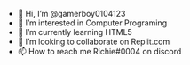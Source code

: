 - 👋 Hi, I’m @gamerboy0104123
- 👀 I’m interested in Computer Programing
- 🌱 I’m currently learning HTML5
- 💞️ I’m looking to collaborate on Replit.com
- 📫 How to reach me Richie#0004 on discord

<!---
gamerboy0104123/gamerboy0104123 is a ✨ special ✨ repository because its `README.md` (this file) appears on your GitHub profile.
You can click the Preview link to take a look at your changes.
--->
